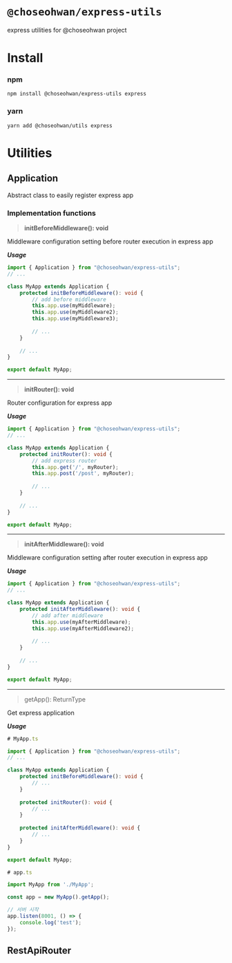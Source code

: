 # `@choseohwan/express-utils`

express utilities for @choseohwan project

# Install

### npm

```shell
npm install @choseohwan/express-utils express
```

### yarn

```shell
yarn add @choseohwan/utils express
```

# Utilities

## Application

Abstract class to easily register express app

### Implementation functions

> **initBeforeMiddleware(): void**

Middleware configuration setting before router execution in express app

***Usage***

```typescript
import { Application } from "@choseohwan/express-utils";
// ...

class MyApp extends Application {
    protected initBeforeMiddleware(): void {
        // add before middleware
        this.app.use(myMiddleware);
        this.app.use(myMiddleware2);
        this.app.use(myMiddleware3);
        
        // ...
    }
    
    // ...
}

export default MyApp;
```

***

> **initRouter(): void**

Router configuration for express app

***Usage***

```typescript
import { Application } from "@choseohwan/express-utils";
// ...

class MyApp extends Application {
    protected initRouter(): void {
        // add express router 
        this.app.get('/', myRouter);
        this.app.post('/post', myRouter);
        
        // ...
    }
    
    // ...
}

export default MyApp;
```

***

> **initAfterMiddleware(): void**

Middleware configuration setting after router execution in express app

***Usage***

```typescript
import { Application } from "@choseohwan/express-utils";
// ...

class MyApp extends Application {
    protected initAfterMiddleware(): void {
        // add after middleware
        this.app.use(myAfterMiddleware);
        this.app.use(myAfterMiddleware2);
        
        // ...
    }
    
    // ...
}

export default MyApp;
```

***

> getApp(): ReturnType<typeof express>

Get express application

***Usage***

```typescript
# MyApp.ts

import { Application } from "@choseohwan/express-utils";
// ...

class MyApp extends Application {
    protected initBeforeMiddleware(): void {
        // ...
    }
    
    protected initRouter(): void {
        // ...
    }
    
    protected initAfterMiddleware(): void {
        // ...
    }
}

export default MyApp;
````

```typescript
# app.ts

import MyApp from './MyApp';

const app = new MyApp().getApp();

// 서버 시작
app.listen(8001, () => {
    console.log('test');
});
```

## RestApiRouter


